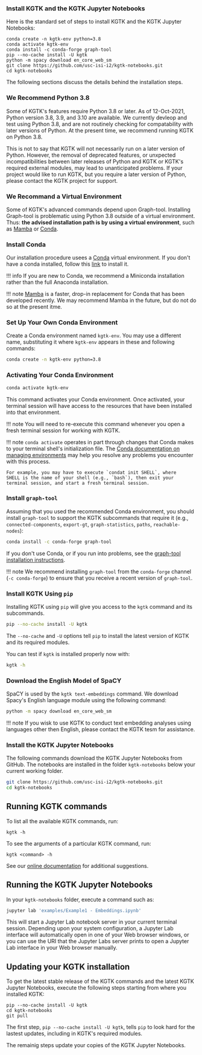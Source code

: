 ### Install KGTK and the KGTK Jupyter Notebooks

Here is the standard set of steps to install KGTK and the
KGTK Jupyter Notebooks:

```
conda create -n kgtk-env python=3.8
conda activate kgtk-env
conda install -c conda-forge graph-tool
pip --no-cache install -U kgtk
python -m spacy download en_core_web_sm
git clone https://github.com/usc-isi-i2/kgtk-notebooks.git
cd kgtk-notebooks
```

The following sections discuss the details behind the installation
steps.

### We Recommend Python 3.8

Some of KGTK's features require Python 3.8 or later. As of 12-Oct-2021, Python
version 3.8, 3.9, and 3.10 are available. We currently devleop and test using
Python 3.8, and are not routinely checking for compatability with later versions
of Python.  At the present time, we recommend running KGTK on Python 3.8.

This is not to say that KGTK will not necessarily run on a later version of
Python.  However, the removal of deprecated features, or unxpected
incompatibilities between later releases of Python and KGTK or KGTK's required
external modules, may lead to unanticipated problems.  If your project would
like to run KGTK, but you require a later version of Python, please contact
the KGTK project for support.

### We Recommand a Virtual Environment

Some of KGTK's advanced commands depend upon Graph-tool. Installing Graph-tool
is problematic using Python 3.8 outside of a virtual environment. Thus: **the
advised installation path is by using a virtual environment**,
such as [Mamba](https://github.com/mamba-org/mamba#readme)
or [Conda](https://docs.conda.io/en/latest/).

### Install Conda

Our installation procedure usees a [Conda](https://docs.conda.io/en/latest/) virtual environment. If you don't have a conda installed,
follow this
[link](https://docs.conda.io/projects/conda/en/latest/user-guide/install/) to
install it.

!!! info
    If you are new to Conda, we recommend a Miniconda installation rather than the
    full Anaconda installation.


!!! note
    [Mamba](https://github.com/mamba-org/mamba#readme) is a faster, drop-in
    replacement for Conda that has been developed recently.  We may recommend
    Mamba in the future, but do not do so at the present itme.

### Set Up Your Own Conda Environment

Create a Conda environment named `kgtk-env`.  You may use a
different name, substituting it where `kgtk-env` appears in
these and following commands:

```bash
conda create -n kgtk-env python=3.8
```

### Activating Your Conda Environment

```bash
conda activate kgtk-env
```

This command activates your Conda environment.  Once activated, your terminal
session will have access to the resources that have been installed into
that environment.

!!! note
    You will need to re-execute this command whenever you open a fresh terminal
    session for working with KGTK.

!!! note
    `conda activate` operates in part through changes that Conda makes to
    your terminal shell's initialization file.
    The [Conda documentation on managing environments](https://conda.io/projects/conda/en/latest/user-guide/tasks/manage-environments.html#activating-an-environment) may help you resolve any problems you encounter with this process.

    For example, you may have to execute `condat init SHELL`, where
    SHELL is the name of your shell (e.g., `bash`), then exit your
    terminal session, and start a fresh terminal session.

### Install `graph-tool`

Assuming that you used the recommended Conda environment, you should install
`graph-tool` to support the KGTK subcommands that require it (e.g., `connected-components`,
`export-gt`, `graph-statistics`, `paths`, `reachable-nodes`):

```bash
conda install -c conda-forge graph-tool
```

If you don't use Conda, or if you run into problems, see the
[graph-tool installation instructions](https://git.skewed.de/count0/graph-tool/-/wikis/installation-instructions).

!!! note
    We recommend installing `graph-tool` from the `conda-forge` channel (`-c conda-forge`)
    to ensure that you receive a recent version of `graph-tool`.

### Install KGTK Using `pip`

Installing KGTK using `pip` will give you access to the `kgtk` command
and its subcommands.

```bash
pip --no-cache install -U kgtk
```

The `--no-cache` and `-U` options tell `pip` to install the latest
version of KGTK and its required modules.

You can test if `kgtk` is installed properly now with:

```bash
kgtk -h
```

### Download the English Model of SpaCY

SpaCY is used by the `kgtk text-embeddings` command.  We download
Spacy's English language module using the following command:

```bash
python -m spacy download en_core_web_sm
```

!!! note
    If you wisk to use KGTK to conduct text embedding analyses using
    languages other then English, please contact the KGTK tesm for
    assistance.

### Install the KGTK Jupyter Notebooks

The following commands download the KGTK Jupyter Notebooks
from GitHub.  The notebooks are installed in the folder
`kgtk-notebooks` below your current working folder.

```bash
git clone https://github.com/usc-isi-i2/kgtk-notebooks.git
cd kgtk-notebooks
```

## Running KGTK commands

To list all the available KGTK commands, run:

```
kgtk -h
```

To see the arguments of a particular KGTK command, run:

```
kgtk <command> -h
```

See our [online documentation](https://kgtk.readthedocs.io/en/latest/) for
additional suggestions.

## Running the KGTK Jupyter Notebooks

In your `kgtk-notebooks` folder, execute a command such as:

```bash
jupyter lab 'examples/Example1 - Embeddings.ipynb'
```

This will start a Jupyter Lab notebook server in your current terminal
session.  Depending upon your system configuration, a Jupyter Lab interface
will automatically open in one of your Web browser windows, or you can use
the URI that the Jupyter Labs server prints to open a Jupyter Lab interface
in your Web browser manually.

## Updating your KGTK installation

To get the latest stable release of the KGTK commands and the latest KGTK
Jupyter Notebooks, execute the following steps starting from where you
installed KGTK:

```
pip --no-cache install -U kgtk
cd kgtk-notebooks
git pull
```

The first step, `pip --no-cache install -U kgtk`, tells `pip`
to look hard for the lastest updates, including in KGTK's required modules.

The remainig steps update your copies of the KGTK Jupyter Notebooks.

